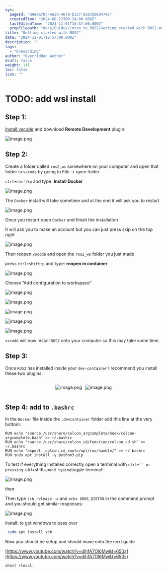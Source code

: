 ```yaml
---
sys:
  pageId: "89e0a78c-4e2b-4070-b327-d28cb0694742"
  createdTime: "2024-08-21T00:24:00.000Z"
  lastEditedTime: "2024-11-01T18:57:00.000Z"
  propFilepath: "docs/Guides/intro_to_ROS2/Getting started with ROS2.md"
title: "Getting started with ROS2"
date: "2024-11-01T18:57:00.000Z"
description: ""
tags:
  - "Onboarding"
author: "Overridden author"
draft: false
weight: 141
toc: false
icon: ""
---
```


# TODO: add wsl install

## Step 1:

[Install vscode](https://code.visualstudio.com/download) and download **Remote Development** plugin:

![image.png](https://prod-files-secure.s3.us-west-2.amazonaws.com/d518164a-d88e-44d1-a4ee-3adb3bd8bce0/efb52993-1881-4a40-b95e-6f020334f022/image.png?X-Amz-Algorithm=AWS4-HMAC-SHA256&X-Amz-Content-Sha256=UNSIGNED-PAYLOAD&X-Amz-Credential=ASIAZI2LB4664U5FQIJC%2F20250324%2Fus-west-2%2Fs3%2Faws4_request&X-Amz-Date=20250324T004011Z&X-Amz-Expires=3600&X-Amz-Security-Token=IQoJb3JpZ2luX2VjEIj%2F%2F%2F%2F%2F%2F%2F%2F%2F%2FwEaCXVzLXdlc3QtMiJGMEQCIEVuTxvKQLwo52hOR1PHkye%2Bgirc4UrMgTne%2F7%2BbF8gXAiAJBPaNOAzIh4tm%2BAURS0X7%2FjS2A7hK8bkV0kZLkxZtVyqIBAjh%2F%2F%2F%2F%2F%2F%2F%2F%2F%2F8BEAAaDDYzNzQyMzE4MzgwNSIMcgGtaDh3KWP55tfOKtwDJCTc%2B5U9IL49wPmDprQ5Pfgsro7PEb3goljn1l1b0qmwRIxTD6wGsNF%2FaWNZjfoJ5PlJtWSBYYdLpMRC0P6mTgSJeYglCCKVilACad14vgS1ua86punaX8zSlRv0dK2ouyXaV9YYy2JL%2B4soKSMz9K%2BbHP3vpNdvJlDDRRGp69cOaOeRQASn0iLGMv8tiFutOo7sw8Z2xl3bpLqofHA9%2B7lObBdNzjmr3sZSNAiOPwSoxcukBqfoJ8A2j9W7wwqYKaAr8CIrW3hwaZgvwzpq71kxN1TCOxy%2B8DfIxTz4UHngEVl%2F8Dl1ypyu0la7RQAaY289fFw2gs2l93dfY5n25hn7vpusCHpQIQrD%2B%2FXSd06LJasmbTIIJR5im2Tuwq22NrWVbsubrl9LfCn8tx0N6tM29RGY5MoxbWgvlnrMx9GZJ01HjzuQdt13PU7IeMo8HEDU2RjuevCe0WsD5AtQj8E%2F82wXFW%2FP0kViLgHR2iqQF%2BHIjswxQGsZtzAlRXEldRRjXI1NV64hh7UfflUNPSqOhabjr%2B4rXin7%2BadOFgy21bVJ%2FEgGE65EzNzoRmSTlUuw%2FfUFL1BJIFtXXZc6EmmtFNiK8ctdxkU1Pllx2QtafOu1ZfyX4vqqzo8wubCCvwY6pgH0x98QuxAzv7lKxgxp39Xz9U5Rl6srKH0GkOrYf2baPjD%2Fdqm5anHsPhH6lZmcORj%2FGGW4JeA%2BIv90W%2Bs9US6964AB%2FYSHmh5qBn%2BvfTR2X5j2%2FKfS4Dv1NRwVlSleHVSjh1o%2B6TpllszdAxM8wlkXYn%2F9p3feu2ofrZkBgIATS5yHd2pLWv1sITHKUg3OPZu5OwfEXl2lpZH97QptsCoSwmJURLd%2B&X-Amz-Signature=e48124c5e77c7f84435daf6dad81d7b473189b6e7214ae00a83a4fa579f4923e&X-Amz-SignedHeaders=host&x-id=GetObject)

## Step 2:

Create a folder called `ros2_ws` somewhere on your computer and open that folder in `vscode` by going to File → open folder 

`ctrl+shift+p` and type: **Install Docker**

![image.png](https://prod-files-secure.s3.us-west-2.amazonaws.com/d518164a-d88e-44d1-a4ee-3adb3bd8bce0/2269dc0e-1cd5-47ff-bceb-c04ad9b2eab0/image.png?X-Amz-Algorithm=AWS4-HMAC-SHA256&X-Amz-Content-Sha256=UNSIGNED-PAYLOAD&X-Amz-Credential=ASIAZI2LB4664U5FQIJC%2F20250324%2Fus-west-2%2Fs3%2Faws4_request&X-Amz-Date=20250324T004010Z&X-Amz-Expires=3600&X-Amz-Security-Token=IQoJb3JpZ2luX2VjEIj%2F%2F%2F%2F%2F%2F%2F%2F%2F%2FwEaCXVzLXdlc3QtMiJGMEQCIEVuTxvKQLwo52hOR1PHkye%2Bgirc4UrMgTne%2F7%2BbF8gXAiAJBPaNOAzIh4tm%2BAURS0X7%2FjS2A7hK8bkV0kZLkxZtVyqIBAjh%2F%2F%2F%2F%2F%2F%2F%2F%2F%2F8BEAAaDDYzNzQyMzE4MzgwNSIMcgGtaDh3KWP55tfOKtwDJCTc%2B5U9IL49wPmDprQ5Pfgsro7PEb3goljn1l1b0qmwRIxTD6wGsNF%2FaWNZjfoJ5PlJtWSBYYdLpMRC0P6mTgSJeYglCCKVilACad14vgS1ua86punaX8zSlRv0dK2ouyXaV9YYy2JL%2B4soKSMz9K%2BbHP3vpNdvJlDDRRGp69cOaOeRQASn0iLGMv8tiFutOo7sw8Z2xl3bpLqofHA9%2B7lObBdNzjmr3sZSNAiOPwSoxcukBqfoJ8A2j9W7wwqYKaAr8CIrW3hwaZgvwzpq71kxN1TCOxy%2B8DfIxTz4UHngEVl%2F8Dl1ypyu0la7RQAaY289fFw2gs2l93dfY5n25hn7vpusCHpQIQrD%2B%2FXSd06LJasmbTIIJR5im2Tuwq22NrWVbsubrl9LfCn8tx0N6tM29RGY5MoxbWgvlnrMx9GZJ01HjzuQdt13PU7IeMo8HEDU2RjuevCe0WsD5AtQj8E%2F82wXFW%2FP0kViLgHR2iqQF%2BHIjswxQGsZtzAlRXEldRRjXI1NV64hh7UfflUNPSqOhabjr%2B4rXin7%2BadOFgy21bVJ%2FEgGE65EzNzoRmSTlUuw%2FfUFL1BJIFtXXZc6EmmtFNiK8ctdxkU1Pllx2QtafOu1ZfyX4vqqzo8wubCCvwY6pgH0x98QuxAzv7lKxgxp39Xz9U5Rl6srKH0GkOrYf2baPjD%2Fdqm5anHsPhH6lZmcORj%2FGGW4JeA%2BIv90W%2Bs9US6964AB%2FYSHmh5qBn%2BvfTR2X5j2%2FKfS4Dv1NRwVlSleHVSjh1o%2B6TpllszdAxM8wlkXYn%2F9p3feu2ofrZkBgIATS5yHd2pLWv1sITHKUg3OPZu5OwfEXl2lpZH97QptsCoSwmJURLd%2B&X-Amz-Signature=7fec95e1cdfe50b85355747d122ce125644ac8d855e75becfca2394b720965b2&X-Amz-SignedHeaders=host&x-id=GetObject)

The `Docker` install will take sometime and at the end it will ask you to restart

![image.png](https://prod-files-secure.s3.us-west-2.amazonaws.com/d518164a-d88e-44d1-a4ee-3adb3bd8bce0/ed233f78-be33-4b1f-b89c-9c346c0e961e/image.png?X-Amz-Algorithm=AWS4-HMAC-SHA256&X-Amz-Content-Sha256=UNSIGNED-PAYLOAD&X-Amz-Credential=ASIAZI2LB4664U5FQIJC%2F20250324%2Fus-west-2%2Fs3%2Faws4_request&X-Amz-Date=20250324T004010Z&X-Amz-Expires=3600&X-Amz-Security-Token=IQoJb3JpZ2luX2VjEIj%2F%2F%2F%2F%2F%2F%2F%2F%2F%2FwEaCXVzLXdlc3QtMiJGMEQCIEVuTxvKQLwo52hOR1PHkye%2Bgirc4UrMgTne%2F7%2BbF8gXAiAJBPaNOAzIh4tm%2BAURS0X7%2FjS2A7hK8bkV0kZLkxZtVyqIBAjh%2F%2F%2F%2F%2F%2F%2F%2F%2F%2F8BEAAaDDYzNzQyMzE4MzgwNSIMcgGtaDh3KWP55tfOKtwDJCTc%2B5U9IL49wPmDprQ5Pfgsro7PEb3goljn1l1b0qmwRIxTD6wGsNF%2FaWNZjfoJ5PlJtWSBYYdLpMRC0P6mTgSJeYglCCKVilACad14vgS1ua86punaX8zSlRv0dK2ouyXaV9YYy2JL%2B4soKSMz9K%2BbHP3vpNdvJlDDRRGp69cOaOeRQASn0iLGMv8tiFutOo7sw8Z2xl3bpLqofHA9%2B7lObBdNzjmr3sZSNAiOPwSoxcukBqfoJ8A2j9W7wwqYKaAr8CIrW3hwaZgvwzpq71kxN1TCOxy%2B8DfIxTz4UHngEVl%2F8Dl1ypyu0la7RQAaY289fFw2gs2l93dfY5n25hn7vpusCHpQIQrD%2B%2FXSd06LJasmbTIIJR5im2Tuwq22NrWVbsubrl9LfCn8tx0N6tM29RGY5MoxbWgvlnrMx9GZJ01HjzuQdt13PU7IeMo8HEDU2RjuevCe0WsD5AtQj8E%2F82wXFW%2FP0kViLgHR2iqQF%2BHIjswxQGsZtzAlRXEldRRjXI1NV64hh7UfflUNPSqOhabjr%2B4rXin7%2BadOFgy21bVJ%2FEgGE65EzNzoRmSTlUuw%2FfUFL1BJIFtXXZc6EmmtFNiK8ctdxkU1Pllx2QtafOu1ZfyX4vqqzo8wubCCvwY6pgH0x98QuxAzv7lKxgxp39Xz9U5Rl6srKH0GkOrYf2baPjD%2Fdqm5anHsPhH6lZmcORj%2FGGW4JeA%2BIv90W%2Bs9US6964AB%2FYSHmh5qBn%2BvfTR2X5j2%2FKfS4Dv1NRwVlSleHVSjh1o%2B6TpllszdAxM8wlkXYn%2F9p3feu2ofrZkBgIATS5yHd2pLWv1sITHKUg3OPZu5OwfEXl2lpZH97QptsCoSwmJURLd%2B&X-Amz-Signature=02e5fd8b8344288bb8ab43980118ae8a3033625f60d4c5c56dcc0ac5dfef5ce0&X-Amz-SignedHeaders=host&x-id=GetObject)

Once you restart open `Docker` and finish the installation

It will ask you to make an account but you can just press skip on the top right

![image.png](https://prod-files-secure.s3.us-west-2.amazonaws.com/d518164a-d88e-44d1-a4ee-3adb3bd8bce0/21010ad9-1659-4fd9-9f59-9932a09b2a3d/image.png?X-Amz-Algorithm=AWS4-HMAC-SHA256&X-Amz-Content-Sha256=UNSIGNED-PAYLOAD&X-Amz-Credential=ASIAZI2LB4664U5FQIJC%2F20250324%2Fus-west-2%2Fs3%2Faws4_request&X-Amz-Date=20250324T004011Z&X-Amz-Expires=3600&X-Amz-Security-Token=IQoJb3JpZ2luX2VjEIj%2F%2F%2F%2F%2F%2F%2F%2F%2F%2FwEaCXVzLXdlc3QtMiJGMEQCIEVuTxvKQLwo52hOR1PHkye%2Bgirc4UrMgTne%2F7%2BbF8gXAiAJBPaNOAzIh4tm%2BAURS0X7%2FjS2A7hK8bkV0kZLkxZtVyqIBAjh%2F%2F%2F%2F%2F%2F%2F%2F%2F%2F8BEAAaDDYzNzQyMzE4MzgwNSIMcgGtaDh3KWP55tfOKtwDJCTc%2B5U9IL49wPmDprQ5Pfgsro7PEb3goljn1l1b0qmwRIxTD6wGsNF%2FaWNZjfoJ5PlJtWSBYYdLpMRC0P6mTgSJeYglCCKVilACad14vgS1ua86punaX8zSlRv0dK2ouyXaV9YYy2JL%2B4soKSMz9K%2BbHP3vpNdvJlDDRRGp69cOaOeRQASn0iLGMv8tiFutOo7sw8Z2xl3bpLqofHA9%2B7lObBdNzjmr3sZSNAiOPwSoxcukBqfoJ8A2j9W7wwqYKaAr8CIrW3hwaZgvwzpq71kxN1TCOxy%2B8DfIxTz4UHngEVl%2F8Dl1ypyu0la7RQAaY289fFw2gs2l93dfY5n25hn7vpusCHpQIQrD%2B%2FXSd06LJasmbTIIJR5im2Tuwq22NrWVbsubrl9LfCn8tx0N6tM29RGY5MoxbWgvlnrMx9GZJ01HjzuQdt13PU7IeMo8HEDU2RjuevCe0WsD5AtQj8E%2F82wXFW%2FP0kViLgHR2iqQF%2BHIjswxQGsZtzAlRXEldRRjXI1NV64hh7UfflUNPSqOhabjr%2B4rXin7%2BadOFgy21bVJ%2FEgGE65EzNzoRmSTlUuw%2FfUFL1BJIFtXXZc6EmmtFNiK8ctdxkU1Pllx2QtafOu1ZfyX4vqqzo8wubCCvwY6pgH0x98QuxAzv7lKxgxp39Xz9U5Rl6srKH0GkOrYf2baPjD%2Fdqm5anHsPhH6lZmcORj%2FGGW4JeA%2BIv90W%2Bs9US6964AB%2FYSHmh5qBn%2BvfTR2X5j2%2FKfS4Dv1NRwVlSleHVSjh1o%2B6TpllszdAxM8wlkXYn%2F9p3feu2ofrZkBgIATS5yHd2pLWv1sITHKUg3OPZu5OwfEXl2lpZH97QptsCoSwmJURLd%2B&X-Amz-Signature=cbe86597e5e8b3fabd26480c8e14d09b771744a787c3e99e0ac3196caa15f0b2&X-Amz-SignedHeaders=host&x-id=GetObject)

Then reopen `vscode` and open the `ros2_ws` folder you just made

press `ctrl+shift+p` and type: **reopen in container**

![image.png](https://prod-files-secure.s3.us-west-2.amazonaws.com/d518164a-d88e-44d1-a4ee-3adb3bd8bce0/4e93b8c2-41ad-488c-8095-c74205196118/image.png?X-Amz-Algorithm=AWS4-HMAC-SHA256&X-Amz-Content-Sha256=UNSIGNED-PAYLOAD&X-Amz-Credential=ASIAZI2LB4664U5FQIJC%2F20250324%2Fus-west-2%2Fs3%2Faws4_request&X-Amz-Date=20250324T004010Z&X-Amz-Expires=3600&X-Amz-Security-Token=IQoJb3JpZ2luX2VjEIj%2F%2F%2F%2F%2F%2F%2F%2F%2F%2FwEaCXVzLXdlc3QtMiJGMEQCIEVuTxvKQLwo52hOR1PHkye%2Bgirc4UrMgTne%2F7%2BbF8gXAiAJBPaNOAzIh4tm%2BAURS0X7%2FjS2A7hK8bkV0kZLkxZtVyqIBAjh%2F%2F%2F%2F%2F%2F%2F%2F%2F%2F8BEAAaDDYzNzQyMzE4MzgwNSIMcgGtaDh3KWP55tfOKtwDJCTc%2B5U9IL49wPmDprQ5Pfgsro7PEb3goljn1l1b0qmwRIxTD6wGsNF%2FaWNZjfoJ5PlJtWSBYYdLpMRC0P6mTgSJeYglCCKVilACad14vgS1ua86punaX8zSlRv0dK2ouyXaV9YYy2JL%2B4soKSMz9K%2BbHP3vpNdvJlDDRRGp69cOaOeRQASn0iLGMv8tiFutOo7sw8Z2xl3bpLqofHA9%2B7lObBdNzjmr3sZSNAiOPwSoxcukBqfoJ8A2j9W7wwqYKaAr8CIrW3hwaZgvwzpq71kxN1TCOxy%2B8DfIxTz4UHngEVl%2F8Dl1ypyu0la7RQAaY289fFw2gs2l93dfY5n25hn7vpusCHpQIQrD%2B%2FXSd06LJasmbTIIJR5im2Tuwq22NrWVbsubrl9LfCn8tx0N6tM29RGY5MoxbWgvlnrMx9GZJ01HjzuQdt13PU7IeMo8HEDU2RjuevCe0WsD5AtQj8E%2F82wXFW%2FP0kViLgHR2iqQF%2BHIjswxQGsZtzAlRXEldRRjXI1NV64hh7UfflUNPSqOhabjr%2B4rXin7%2BadOFgy21bVJ%2FEgGE65EzNzoRmSTlUuw%2FfUFL1BJIFtXXZc6EmmtFNiK8ctdxkU1Pllx2QtafOu1ZfyX4vqqzo8wubCCvwY6pgH0x98QuxAzv7lKxgxp39Xz9U5Rl6srKH0GkOrYf2baPjD%2Fdqm5anHsPhH6lZmcORj%2FGGW4JeA%2BIv90W%2Bs9US6964AB%2FYSHmh5qBn%2BvfTR2X5j2%2FKfS4Dv1NRwVlSleHVSjh1o%2B6TpllszdAxM8wlkXYn%2F9p3feu2ofrZkBgIATS5yHd2pLWv1sITHKUg3OPZu5OwfEXl2lpZH97QptsCoSwmJURLd%2B&X-Amz-Signature=04d39a7ae2f6de97a63b1952c8c34c4ceeadd8840a1953828836bb04caadec19&X-Amz-SignedHeaders=host&x-id=GetObject)

Choose “Add configuration to workspace”

![image.png](https://prod-files-secure.s3.us-west-2.amazonaws.com/d518164a-d88e-44d1-a4ee-3adb3bd8bce0/9560b282-5060-4989-ba37-97e7b2c22476/image.png?X-Amz-Algorithm=AWS4-HMAC-SHA256&X-Amz-Content-Sha256=UNSIGNED-PAYLOAD&X-Amz-Credential=ASIAZI2LB4664U5FQIJC%2F20250324%2Fus-west-2%2Fs3%2Faws4_request&X-Amz-Date=20250324T004011Z&X-Amz-Expires=3600&X-Amz-Security-Token=IQoJb3JpZ2luX2VjEIj%2F%2F%2F%2F%2F%2F%2F%2F%2F%2FwEaCXVzLXdlc3QtMiJGMEQCIEVuTxvKQLwo52hOR1PHkye%2Bgirc4UrMgTne%2F7%2BbF8gXAiAJBPaNOAzIh4tm%2BAURS0X7%2FjS2A7hK8bkV0kZLkxZtVyqIBAjh%2F%2F%2F%2F%2F%2F%2F%2F%2F%2F8BEAAaDDYzNzQyMzE4MzgwNSIMcgGtaDh3KWP55tfOKtwDJCTc%2B5U9IL49wPmDprQ5Pfgsro7PEb3goljn1l1b0qmwRIxTD6wGsNF%2FaWNZjfoJ5PlJtWSBYYdLpMRC0P6mTgSJeYglCCKVilACad14vgS1ua86punaX8zSlRv0dK2ouyXaV9YYy2JL%2B4soKSMz9K%2BbHP3vpNdvJlDDRRGp69cOaOeRQASn0iLGMv8tiFutOo7sw8Z2xl3bpLqofHA9%2B7lObBdNzjmr3sZSNAiOPwSoxcukBqfoJ8A2j9W7wwqYKaAr8CIrW3hwaZgvwzpq71kxN1TCOxy%2B8DfIxTz4UHngEVl%2F8Dl1ypyu0la7RQAaY289fFw2gs2l93dfY5n25hn7vpusCHpQIQrD%2B%2FXSd06LJasmbTIIJR5im2Tuwq22NrWVbsubrl9LfCn8tx0N6tM29RGY5MoxbWgvlnrMx9GZJ01HjzuQdt13PU7IeMo8HEDU2RjuevCe0WsD5AtQj8E%2F82wXFW%2FP0kViLgHR2iqQF%2BHIjswxQGsZtzAlRXEldRRjXI1NV64hh7UfflUNPSqOhabjr%2B4rXin7%2BadOFgy21bVJ%2FEgGE65EzNzoRmSTlUuw%2FfUFL1BJIFtXXZc6EmmtFNiK8ctdxkU1Pllx2QtafOu1ZfyX4vqqzo8wubCCvwY6pgH0x98QuxAzv7lKxgxp39Xz9U5Rl6srKH0GkOrYf2baPjD%2Fdqm5anHsPhH6lZmcORj%2FGGW4JeA%2BIv90W%2Bs9US6964AB%2FYSHmh5qBn%2BvfTR2X5j2%2FKfS4Dv1NRwVlSleHVSjh1o%2B6TpllszdAxM8wlkXYn%2F9p3feu2ofrZkBgIATS5yHd2pLWv1sITHKUg3OPZu5OwfEXl2lpZH97QptsCoSwmJURLd%2B&X-Amz-Signature=ad1714478cb49a2929630435594ba450e8656d4f359a5780885fd42059f2a492&X-Amz-SignedHeaders=host&x-id=GetObject)

![image.png](https://prod-files-secure.s3.us-west-2.amazonaws.com/d518164a-d88e-44d1-a4ee-3adb3bd8bce0/2ee63f81-886b-48e8-a553-dc6e5eac99e4/image.png?X-Amz-Algorithm=AWS4-HMAC-SHA256&X-Amz-Content-Sha256=UNSIGNED-PAYLOAD&X-Amz-Credential=ASIAZI2LB4664U5FQIJC%2F20250324%2Fus-west-2%2Fs3%2Faws4_request&X-Amz-Date=20250324T004011Z&X-Amz-Expires=3600&X-Amz-Security-Token=IQoJb3JpZ2luX2VjEIj%2F%2F%2F%2F%2F%2F%2F%2F%2F%2FwEaCXVzLXdlc3QtMiJGMEQCIEVuTxvKQLwo52hOR1PHkye%2Bgirc4UrMgTne%2F7%2BbF8gXAiAJBPaNOAzIh4tm%2BAURS0X7%2FjS2A7hK8bkV0kZLkxZtVyqIBAjh%2F%2F%2F%2F%2F%2F%2F%2F%2F%2F8BEAAaDDYzNzQyMzE4MzgwNSIMcgGtaDh3KWP55tfOKtwDJCTc%2B5U9IL49wPmDprQ5Pfgsro7PEb3goljn1l1b0qmwRIxTD6wGsNF%2FaWNZjfoJ5PlJtWSBYYdLpMRC0P6mTgSJeYglCCKVilACad14vgS1ua86punaX8zSlRv0dK2ouyXaV9YYy2JL%2B4soKSMz9K%2BbHP3vpNdvJlDDRRGp69cOaOeRQASn0iLGMv8tiFutOo7sw8Z2xl3bpLqofHA9%2B7lObBdNzjmr3sZSNAiOPwSoxcukBqfoJ8A2j9W7wwqYKaAr8CIrW3hwaZgvwzpq71kxN1TCOxy%2B8DfIxTz4UHngEVl%2F8Dl1ypyu0la7RQAaY289fFw2gs2l93dfY5n25hn7vpusCHpQIQrD%2B%2FXSd06LJasmbTIIJR5im2Tuwq22NrWVbsubrl9LfCn8tx0N6tM29RGY5MoxbWgvlnrMx9GZJ01HjzuQdt13PU7IeMo8HEDU2RjuevCe0WsD5AtQj8E%2F82wXFW%2FP0kViLgHR2iqQF%2BHIjswxQGsZtzAlRXEldRRjXI1NV64hh7UfflUNPSqOhabjr%2B4rXin7%2BadOFgy21bVJ%2FEgGE65EzNzoRmSTlUuw%2FfUFL1BJIFtXXZc6EmmtFNiK8ctdxkU1Pllx2QtafOu1ZfyX4vqqzo8wubCCvwY6pgH0x98QuxAzv7lKxgxp39Xz9U5Rl6srKH0GkOrYf2baPjD%2Fdqm5anHsPhH6lZmcORj%2FGGW4JeA%2BIv90W%2Bs9US6964AB%2FYSHmh5qBn%2BvfTR2X5j2%2FKfS4Dv1NRwVlSleHVSjh1o%2B6TpllszdAxM8wlkXYn%2F9p3feu2ofrZkBgIATS5yHd2pLWv1sITHKUg3OPZu5OwfEXl2lpZH97QptsCoSwmJURLd%2B&X-Amz-Signature=8978a327b6aea21717bfcdd54fa17f80f427155e5289d28429e0865f5a944da2&X-Amz-SignedHeaders=host&x-id=GetObject)

![image.png](https://prod-files-secure.s3.us-west-2.amazonaws.com/d518164a-d88e-44d1-a4ee-3adb3bd8bce0/ae1580b2-b048-407e-aed9-b584224a7a04/image.png?X-Amz-Algorithm=AWS4-HMAC-SHA256&X-Amz-Content-Sha256=UNSIGNED-PAYLOAD&X-Amz-Credential=ASIAZI2LB4664U5FQIJC%2F20250324%2Fus-west-2%2Fs3%2Faws4_request&X-Amz-Date=20250324T004010Z&X-Amz-Expires=3600&X-Amz-Security-Token=IQoJb3JpZ2luX2VjEIj%2F%2F%2F%2F%2F%2F%2F%2F%2F%2FwEaCXVzLXdlc3QtMiJGMEQCIEVuTxvKQLwo52hOR1PHkye%2Bgirc4UrMgTne%2F7%2BbF8gXAiAJBPaNOAzIh4tm%2BAURS0X7%2FjS2A7hK8bkV0kZLkxZtVyqIBAjh%2F%2F%2F%2F%2F%2F%2F%2F%2F%2F8BEAAaDDYzNzQyMzE4MzgwNSIMcgGtaDh3KWP55tfOKtwDJCTc%2B5U9IL49wPmDprQ5Pfgsro7PEb3goljn1l1b0qmwRIxTD6wGsNF%2FaWNZjfoJ5PlJtWSBYYdLpMRC0P6mTgSJeYglCCKVilACad14vgS1ua86punaX8zSlRv0dK2ouyXaV9YYy2JL%2B4soKSMz9K%2BbHP3vpNdvJlDDRRGp69cOaOeRQASn0iLGMv8tiFutOo7sw8Z2xl3bpLqofHA9%2B7lObBdNzjmr3sZSNAiOPwSoxcukBqfoJ8A2j9W7wwqYKaAr8CIrW3hwaZgvwzpq71kxN1TCOxy%2B8DfIxTz4UHngEVl%2F8Dl1ypyu0la7RQAaY289fFw2gs2l93dfY5n25hn7vpusCHpQIQrD%2B%2FXSd06LJasmbTIIJR5im2Tuwq22NrWVbsubrl9LfCn8tx0N6tM29RGY5MoxbWgvlnrMx9GZJ01HjzuQdt13PU7IeMo8HEDU2RjuevCe0WsD5AtQj8E%2F82wXFW%2FP0kViLgHR2iqQF%2BHIjswxQGsZtzAlRXEldRRjXI1NV64hh7UfflUNPSqOhabjr%2B4rXin7%2BadOFgy21bVJ%2FEgGE65EzNzoRmSTlUuw%2FfUFL1BJIFtXXZc6EmmtFNiK8ctdxkU1Pllx2QtafOu1ZfyX4vqqzo8wubCCvwY6pgH0x98QuxAzv7lKxgxp39Xz9U5Rl6srKH0GkOrYf2baPjD%2Fdqm5anHsPhH6lZmcORj%2FGGW4JeA%2BIv90W%2Bs9US6964AB%2FYSHmh5qBn%2BvfTR2X5j2%2FKfS4Dv1NRwVlSleHVSjh1o%2B6TpllszdAxM8wlkXYn%2F9p3feu2ofrZkBgIATS5yHd2pLWv1sITHKUg3OPZu5OwfEXl2lpZH97QptsCoSwmJURLd%2B&X-Amz-Signature=fd4613d40f009435980d34b749839d958315c813f940a2b38e4cf32fee7d4c6d&X-Amz-SignedHeaders=host&x-id=GetObject)

![image.png](https://prod-files-secure.s3.us-west-2.amazonaws.com/d518164a-d88e-44d1-a4ee-3adb3bd8bce0/53255b28-f75e-430f-b9e3-c0ac8577e42b/image.png?X-Amz-Algorithm=AWS4-HMAC-SHA256&X-Amz-Content-Sha256=UNSIGNED-PAYLOAD&X-Amz-Credential=ASIAZI2LB4664U5FQIJC%2F20250324%2Fus-west-2%2Fs3%2Faws4_request&X-Amz-Date=20250324T004010Z&X-Amz-Expires=3600&X-Amz-Security-Token=IQoJb3JpZ2luX2VjEIj%2F%2F%2F%2F%2F%2F%2F%2F%2F%2FwEaCXVzLXdlc3QtMiJGMEQCIEVuTxvKQLwo52hOR1PHkye%2Bgirc4UrMgTne%2F7%2BbF8gXAiAJBPaNOAzIh4tm%2BAURS0X7%2FjS2A7hK8bkV0kZLkxZtVyqIBAjh%2F%2F%2F%2F%2F%2F%2F%2F%2F%2F8BEAAaDDYzNzQyMzE4MzgwNSIMcgGtaDh3KWP55tfOKtwDJCTc%2B5U9IL49wPmDprQ5Pfgsro7PEb3goljn1l1b0qmwRIxTD6wGsNF%2FaWNZjfoJ5PlJtWSBYYdLpMRC0P6mTgSJeYglCCKVilACad14vgS1ua86punaX8zSlRv0dK2ouyXaV9YYy2JL%2B4soKSMz9K%2BbHP3vpNdvJlDDRRGp69cOaOeRQASn0iLGMv8tiFutOo7sw8Z2xl3bpLqofHA9%2B7lObBdNzjmr3sZSNAiOPwSoxcukBqfoJ8A2j9W7wwqYKaAr8CIrW3hwaZgvwzpq71kxN1TCOxy%2B8DfIxTz4UHngEVl%2F8Dl1ypyu0la7RQAaY289fFw2gs2l93dfY5n25hn7vpusCHpQIQrD%2B%2FXSd06LJasmbTIIJR5im2Tuwq22NrWVbsubrl9LfCn8tx0N6tM29RGY5MoxbWgvlnrMx9GZJ01HjzuQdt13PU7IeMo8HEDU2RjuevCe0WsD5AtQj8E%2F82wXFW%2FP0kViLgHR2iqQF%2BHIjswxQGsZtzAlRXEldRRjXI1NV64hh7UfflUNPSqOhabjr%2B4rXin7%2BadOFgy21bVJ%2FEgGE65EzNzoRmSTlUuw%2FfUFL1BJIFtXXZc6EmmtFNiK8ctdxkU1Pllx2QtafOu1ZfyX4vqqzo8wubCCvwY6pgH0x98QuxAzv7lKxgxp39Xz9U5Rl6srKH0GkOrYf2baPjD%2Fdqm5anHsPhH6lZmcORj%2FGGW4JeA%2BIv90W%2Bs9US6964AB%2FYSHmh5qBn%2BvfTR2X5j2%2FKfS4Dv1NRwVlSleHVSjh1o%2B6TpllszdAxM8wlkXYn%2F9p3feu2ofrZkBgIATS5yHd2pLWv1sITHKUg3OPZu5OwfEXl2lpZH97QptsCoSwmJURLd%2B&X-Amz-Signature=3f4bba958986b6f73388119f0672a63106c910b12418e62bd98e57eeffbf8d1b&X-Amz-SignedHeaders=host&x-id=GetObject)

![image.png](https://prod-files-secure.s3.us-west-2.amazonaws.com/d518164a-d88e-44d1-a4ee-3adb3bd8bce0/7c562767-5af9-4ffb-97d1-327bcdf4ee00/image.png?X-Amz-Algorithm=AWS4-HMAC-SHA256&X-Amz-Content-Sha256=UNSIGNED-PAYLOAD&X-Amz-Credential=ASIAZI2LB4664U5FQIJC%2F20250324%2Fus-west-2%2Fs3%2Faws4_request&X-Amz-Date=20250324T004011Z&X-Amz-Expires=3600&X-Amz-Security-Token=IQoJb3JpZ2luX2VjEIj%2F%2F%2F%2F%2F%2F%2F%2F%2F%2FwEaCXVzLXdlc3QtMiJGMEQCIEVuTxvKQLwo52hOR1PHkye%2Bgirc4UrMgTne%2F7%2BbF8gXAiAJBPaNOAzIh4tm%2BAURS0X7%2FjS2A7hK8bkV0kZLkxZtVyqIBAjh%2F%2F%2F%2F%2F%2F%2F%2F%2F%2F8BEAAaDDYzNzQyMzE4MzgwNSIMcgGtaDh3KWP55tfOKtwDJCTc%2B5U9IL49wPmDprQ5Pfgsro7PEb3goljn1l1b0qmwRIxTD6wGsNF%2FaWNZjfoJ5PlJtWSBYYdLpMRC0P6mTgSJeYglCCKVilACad14vgS1ua86punaX8zSlRv0dK2ouyXaV9YYy2JL%2B4soKSMz9K%2BbHP3vpNdvJlDDRRGp69cOaOeRQASn0iLGMv8tiFutOo7sw8Z2xl3bpLqofHA9%2B7lObBdNzjmr3sZSNAiOPwSoxcukBqfoJ8A2j9W7wwqYKaAr8CIrW3hwaZgvwzpq71kxN1TCOxy%2B8DfIxTz4UHngEVl%2F8Dl1ypyu0la7RQAaY289fFw2gs2l93dfY5n25hn7vpusCHpQIQrD%2B%2FXSd06LJasmbTIIJR5im2Tuwq22NrWVbsubrl9LfCn8tx0N6tM29RGY5MoxbWgvlnrMx9GZJ01HjzuQdt13PU7IeMo8HEDU2RjuevCe0WsD5AtQj8E%2F82wXFW%2FP0kViLgHR2iqQF%2BHIjswxQGsZtzAlRXEldRRjXI1NV64hh7UfflUNPSqOhabjr%2B4rXin7%2BadOFgy21bVJ%2FEgGE65EzNzoRmSTlUuw%2FfUFL1BJIFtXXZc6EmmtFNiK8ctdxkU1Pllx2QtafOu1ZfyX4vqqzo8wubCCvwY6pgH0x98QuxAzv7lKxgxp39Xz9U5Rl6srKH0GkOrYf2baPjD%2Fdqm5anHsPhH6lZmcORj%2FGGW4JeA%2BIv90W%2Bs9US6964AB%2FYSHmh5qBn%2BvfTR2X5j2%2FKfS4Dv1NRwVlSleHVSjh1o%2B6TpllszdAxM8wlkXYn%2F9p3feu2ofrZkBgIATS5yHd2pLWv1sITHKUg3OPZu5OwfEXl2lpZH97QptsCoSwmJURLd%2B&X-Amz-Signature=2f94516bb76dd3216472010e45bb9d3c7fce56b0398e74e38e647ed62cf82816&X-Amz-SignedHeaders=host&x-id=GetObject)

`vscode` will now install `ROS2` onto your computer so this may take some time.

## Step 3:

Once `ROS2` has installed inside your `dev-container` I recommend you install these two plugins:

<div style="display: flex;flex-direction: row; column-gap:10px; max-width: 630px;justify-content: center;">
<div>

![image.png](https://prod-files-secure.s3.us-west-2.amazonaws.com/d518164a-d88e-44d1-a4ee-3adb3bd8bce0/3fc3d550-5a54-4ba1-ba6b-faa01cdb7369/image.png?X-Amz-Algorithm=AWS4-HMAC-SHA256&X-Amz-Content-Sha256=UNSIGNED-PAYLOAD&X-Amz-Credential=ASIAZI2LB466QO43NTMM%2F20250324%2Fus-west-2%2Fs3%2Faws4_request&X-Amz-Date=20250324T004023Z&X-Amz-Expires=3600&X-Amz-Security-Token=IQoJb3JpZ2luX2VjEIj%2F%2F%2F%2F%2F%2F%2F%2F%2F%2FwEaCXVzLXdlc3QtMiJHMEUCIQCYfLOVVsuxMPMgP9KbYCdOQntHqOBlmamK8%2FdoZRTsgAIgLSd1ECALDAB2F7vX%2F%2BnzLCHLKzhSSyvGU1cckeGJ%2BnwqiAQI4f%2F%2F%2F%2F%2F%2F%2F%2F%2F%2FARAAGgw2Mzc0MjMxODM4MDUiDO7XVB6seBb5MpFKHircA2FoKa9G2HxYc8aBjyXGcD0xnkA54xac3eenTHPJo4Z6vEy%2FCDBR2VeKOfJgDI%2FWDB4vr0QpbO29EfSSVf3qKJBm2KWFDLgf1ZfPNlY3K1EBWKLlXMWhR8bhLsV%2FSJY7y8vHRVxFAs%2BUK4ovv%2F%2BVpOAgXxpjElAKIQtnZToHTaoXZdXjbxYCQGkoIo3viiUnxpOI%2Bk65j1%2BDnvXZgdtbFeZjGzMltfgNqWw%2FMqBDhxuX8stskRRKC3c1Lg28dnt2XtnKZfRGePcGR5Ib8OlKKcOx9LrE%2FO3AGLBZHq3r9S%2BXMUxv%2FimAYJYiWm32EEkiZkvNRTlGfZHCSWfYeGuq6Xb2un5e8PhDr5iWXNn%2FI5l78a4MZcYyVGJgC5xGapjxP3na7QeNcQW0H8PRDaNJ3XZpNZGmrxafLLyzE3Y%2FxPPtzqXK%2FOaqz%2FQ%2BvmrCyHWfPOkaY3bUoZePPghEujd0gKTABnhiME3hTELGzwUG7UdEIOrtEYFhrZ8D%2FIV1wgrWiDjGHEiRNSR%2BbmB%2BkMomBOPmz0ecoq8M0eBiQwb28isjSc%2FIER0%2BCHwWO55GY9g9X%2Ba6xwSQpZ78fRHc8qY%2BYslb%2BsVqadIyhHFOD8Ri%2B%2FoWqHigZ7ax4gOWmAuzMNWxgr8GOqUBBP9N3AA1sOWCZsWVdDsRrF8AnjKTA0Y9k5zl6RD03WFSSSDoGgq8QWq%2FBZ7gjdjVndbETC%2FcSbwScbnuWRVwsqUuxZ7t0UGNoNQF%2F%2FYEGkHLiMFdgJPNUFX%2BpDTorj8pDMdCD58NL5TYnYScmueKxxpk8r%2F2XAHc%2BBEBR1HLaJOy3bMjnB1htbiy%2FJpcpxbPcQQpvI97rxP62hpAplIl0b%2Fl139b&X-Amz-Signature=d1f58755370ad20ad31a73e3863fb8d8ba716fa2caa42b7a9a4bc0fdd9bd3dcc&X-Amz-SignedHeaders=host&x-id=GetObject)

</div>
<div>

![image.png](https://prod-files-secure.s3.us-west-2.amazonaws.com/d518164a-d88e-44d1-a4ee-3adb3bd8bce0/d994cc66-13c2-4093-a5a3-f84cf4601a82/image.png?X-Amz-Algorithm=AWS4-HMAC-SHA256&X-Amz-Content-Sha256=UNSIGNED-PAYLOAD&X-Amz-Credential=ASIAZI2LB466T3BQBXCB%2F20250324%2Fus-west-2%2Fs3%2Faws4_request&X-Amz-Date=20250324T004023Z&X-Amz-Expires=3600&X-Amz-Security-Token=IQoJb3JpZ2luX2VjEIj%2F%2F%2F%2F%2F%2F%2F%2F%2F%2FwEaCXVzLXdlc3QtMiJGMEQCIEhLEt96mK9EHfCOPBtpf%2FwmGEuBTEMoasDPLW7XfFm%2FAiATO%2FwRglOhQnvUj5JOEIV6D5SIkxl9NBjDtcVuBxO6gSqIBAjh%2F%2F%2F%2F%2F%2F%2F%2F%2F%2F8BEAAaDDYzNzQyMzE4MzgwNSIMSHvdZISH7fyvl6WQKtwDa8vXjZ8bb12W9GLaDGz6dnLV9b0SV6Fmzc8tDnKUs%2FcHxglie7lzWySMSOmRvWTUGuKTe3jZFzu4bJzHZHcyHe2F5GmdzF9jlEYhsiO17Mh%2F%2BgfSWmhw%2FwSoBUoatXVZ7vtMUOWGH42idjPh9jSSqB0DJWdFSERNpHzXJrcsk8LBUjPtc5rMLnIwE44tQKyTVaz73%2BfrUlMCXJUenpLSrsi6vcSESwpmFpOjev8NMxe5ii7r%2BfPAzNO9mMJZL%2Fn6956KCex8BLx4XFO%2BzU09nAq8PGpV%2BbyxOz6M31eCCg6ddRoFc8QhadNeWpjuKwxuZTzPbaB%2FPdFrlAcUdZabSqMHMVIhEPXaPHptjpjaPVw6q4c%2B6LypAR1819bMg8jFD89zxy5cbaISI5kU7dnUPMhBjXZ873yTSGIOVZzBNSeHPH2kpJ57R%2F78tA7clxxtmibaBFKOp%2B7TNlIR0WnIFoeI80jIrDnvvk3ya%2FvQlR8NAouBUBLc%2Bj%2BG7AhcOqjUv7b1dx4uf11KrSpfvm9cDC8DBEmIr4a4hdnlBW%2Fms50v3A7P%2BIBph3bGqIZfdomaKN9yhAza2K6fgxDe0ida2kgby2AjX7mi9DOYF7Z%2Bmn%2Bo8bfEaINYZM9bj7swnrGCvwY6pgEZa3%2FWw5NS%2FgN55Fc1YIa3dfU%2FuB9fN60mXL9CaOCFzb2WgqEcZXQzGdT6gjB3mVhMboCuuwl%2FjA55R4WJTesSYFu3koVs24CuhMLQBHokjOoKBM6SYurRUk3ZO2mFTh356h6vRz6Dl0s4UBPw1aj%2Fj10gqGm%2BOHKe%2FQpgDk8dddrINb84vAtYhNdMcSrOuXQBqJRK7RqmSImEBMGpRgXE%2BRKqJjll&X-Amz-Signature=440b3550c2e11f85ba16f64d26301adc7bbd9d7d023073cf78fa8b960166b1ba&X-Amz-SignedHeaders=host&x-id=GetObject)

</div>
</div>

## Step 4: add to `.bashrc`

In the `Docker` file inside the `.devcontainer` folder add this line at the very bottom: 

```docker
RUN echo "source /usr/share/colcon_argcomplete/hook/colcon-argcomplete.bash" >> ~/.bashrc
RUN echo "source /usr/share/colcon_cd/function/colcon_cd.sh" >> ~/.bashrc
RUN echo "export _colcon_cd_root=/opt/ros/humble/" >> ~/.bashrc
RUN sudo apt install -y python3-pip 
```

To test if everything installed correctly open a terminal with `ctrl+`` or pressing `ctrl+shift+p` and typing `toggle terminal`:

![image.png](https://prod-files-secure.s3.us-west-2.amazonaws.com/d518164a-d88e-44d1-a4ee-3adb3bd8bce0/6a4943d8-b04e-4c02-9a58-775f3384d1a5/image.png?X-Amz-Algorithm=AWS4-HMAC-SHA256&X-Amz-Content-Sha256=UNSIGNED-PAYLOAD&X-Amz-Credential=ASIAZI2LB4664U5FQIJC%2F20250324%2Fus-west-2%2Fs3%2Faws4_request&X-Amz-Date=20250324T004010Z&X-Amz-Expires=3600&X-Amz-Security-Token=IQoJb3JpZ2luX2VjEIj%2F%2F%2F%2F%2F%2F%2F%2F%2F%2FwEaCXVzLXdlc3QtMiJGMEQCIEVuTxvKQLwo52hOR1PHkye%2Bgirc4UrMgTne%2F7%2BbF8gXAiAJBPaNOAzIh4tm%2BAURS0X7%2FjS2A7hK8bkV0kZLkxZtVyqIBAjh%2F%2F%2F%2F%2F%2F%2F%2F%2F%2F8BEAAaDDYzNzQyMzE4MzgwNSIMcgGtaDh3KWP55tfOKtwDJCTc%2B5U9IL49wPmDprQ5Pfgsro7PEb3goljn1l1b0qmwRIxTD6wGsNF%2FaWNZjfoJ5PlJtWSBYYdLpMRC0P6mTgSJeYglCCKVilACad14vgS1ua86punaX8zSlRv0dK2ouyXaV9YYy2JL%2B4soKSMz9K%2BbHP3vpNdvJlDDRRGp69cOaOeRQASn0iLGMv8tiFutOo7sw8Z2xl3bpLqofHA9%2B7lObBdNzjmr3sZSNAiOPwSoxcukBqfoJ8A2j9W7wwqYKaAr8CIrW3hwaZgvwzpq71kxN1TCOxy%2B8DfIxTz4UHngEVl%2F8Dl1ypyu0la7RQAaY289fFw2gs2l93dfY5n25hn7vpusCHpQIQrD%2B%2FXSd06LJasmbTIIJR5im2Tuwq22NrWVbsubrl9LfCn8tx0N6tM29RGY5MoxbWgvlnrMx9GZJ01HjzuQdt13PU7IeMo8HEDU2RjuevCe0WsD5AtQj8E%2F82wXFW%2FP0kViLgHR2iqQF%2BHIjswxQGsZtzAlRXEldRRjXI1NV64hh7UfflUNPSqOhabjr%2B4rXin7%2BadOFgy21bVJ%2FEgGE65EzNzoRmSTlUuw%2FfUFL1BJIFtXXZc6EmmtFNiK8ctdxkU1Pllx2QtafOu1ZfyX4vqqzo8wubCCvwY6pgH0x98QuxAzv7lKxgxp39Xz9U5Rl6srKH0GkOrYf2baPjD%2Fdqm5anHsPhH6lZmcORj%2FGGW4JeA%2BIv90W%2Bs9US6964AB%2FYSHmh5qBn%2BvfTR2X5j2%2FKfS4Dv1NRwVlSleHVSjh1o%2B6TpllszdAxM8wlkXYn%2F9p3feu2ofrZkBgIATS5yHd2pLWv1sITHKUg3OPZu5OwfEXl2lpZH97QptsCoSwmJURLd%2B&X-Amz-Signature=a7a1d69d5af5a9ca94d7bbbc162496cde136b607a5ed94398368750f4079e600&X-Amz-SignedHeaders=host&x-id=GetObject)

then 

Then type `lsb_release -a` and `echo $ROS_DISTRO` in the command prompt and you should get similar responses:

![image.png](https://prod-files-secure.s3.us-west-2.amazonaws.com/d518164a-d88e-44d1-a4ee-3adb3bd8bce0/3e635dec-a805-4e85-8b9e-d000e5b71a4e/image.png?X-Amz-Algorithm=AWS4-HMAC-SHA256&X-Amz-Content-Sha256=UNSIGNED-PAYLOAD&X-Amz-Credential=ASIAZI2LB4664U5FQIJC%2F20250324%2Fus-west-2%2Fs3%2Faws4_request&X-Amz-Date=20250324T004011Z&X-Amz-Expires=3600&X-Amz-Security-Token=IQoJb3JpZ2luX2VjEIj%2F%2F%2F%2F%2F%2F%2F%2F%2F%2FwEaCXVzLXdlc3QtMiJGMEQCIEVuTxvKQLwo52hOR1PHkye%2Bgirc4UrMgTne%2F7%2BbF8gXAiAJBPaNOAzIh4tm%2BAURS0X7%2FjS2A7hK8bkV0kZLkxZtVyqIBAjh%2F%2F%2F%2F%2F%2F%2F%2F%2F%2F8BEAAaDDYzNzQyMzE4MzgwNSIMcgGtaDh3KWP55tfOKtwDJCTc%2B5U9IL49wPmDprQ5Pfgsro7PEb3goljn1l1b0qmwRIxTD6wGsNF%2FaWNZjfoJ5PlJtWSBYYdLpMRC0P6mTgSJeYglCCKVilACad14vgS1ua86punaX8zSlRv0dK2ouyXaV9YYy2JL%2B4soKSMz9K%2BbHP3vpNdvJlDDRRGp69cOaOeRQASn0iLGMv8tiFutOo7sw8Z2xl3bpLqofHA9%2B7lObBdNzjmr3sZSNAiOPwSoxcukBqfoJ8A2j9W7wwqYKaAr8CIrW3hwaZgvwzpq71kxN1TCOxy%2B8DfIxTz4UHngEVl%2F8Dl1ypyu0la7RQAaY289fFw2gs2l93dfY5n25hn7vpusCHpQIQrD%2B%2FXSd06LJasmbTIIJR5im2Tuwq22NrWVbsubrl9LfCn8tx0N6tM29RGY5MoxbWgvlnrMx9GZJ01HjzuQdt13PU7IeMo8HEDU2RjuevCe0WsD5AtQj8E%2F82wXFW%2FP0kViLgHR2iqQF%2BHIjswxQGsZtzAlRXEldRRjXI1NV64hh7UfflUNPSqOhabjr%2B4rXin7%2BadOFgy21bVJ%2FEgGE65EzNzoRmSTlUuw%2FfUFL1BJIFtXXZc6EmmtFNiK8ctdxkU1Pllx2QtafOu1ZfyX4vqqzo8wubCCvwY6pgH0x98QuxAzv7lKxgxp39Xz9U5Rl6srKH0GkOrYf2baPjD%2Fdqm5anHsPhH6lZmcORj%2FGGW4JeA%2BIv90W%2Bs9US6964AB%2FYSHmh5qBn%2BvfTR2X5j2%2FKfS4Dv1NRwVlSleHVSjh1o%2B6TpllszdAxM8wlkXYn%2F9p3feu2ofrZkBgIATS5yHd2pLWv1sITHKUg3OPZu5OwfEXl2lpZH97QptsCoSwmJURLd%2B&X-Amz-Signature=135cc3a78c6cc21fd21b220d9edfee2065f4edbe765c16d8dfc18dc669a7202e&X-Amz-SignedHeaders=host&x-id=GetObject)

Install:  to get windows to pass over

```bash
 sudo apt install xcb
```

Now you should be setup and should move onto the next guide 

[https://www.youtube.com/watch?v=dihfA7Ol6Mw&t=650s](https://www.youtube.com/watch?v=dihfA7Ol6Mw&t=650s)

```python
xhost +local:
```
